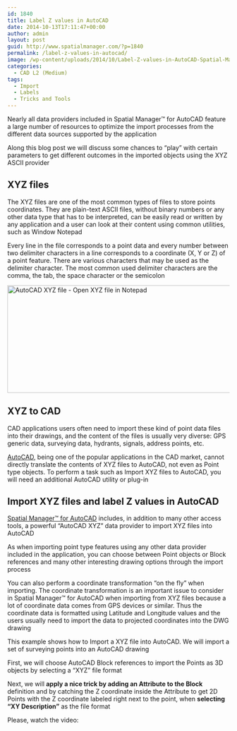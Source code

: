 ```yaml
---
id: 1840
title: Label Z values in AutoCAD
date: 2014-10-13T17:11:47+00:00
author: admin
layout: post
guid: http://www.spatialmanager.com/?p=1840
permalink: /label-z-values-in-autocad/
image: /wp-content/uploads/2014/10/Label-Z-values-in-AutoCAD-Spatial-Manager.png
categories:
  - CAD L2 (Medium)
tags:
  - Import
  - Labels
  - Tricks and Tools
---
```

<span>Nearly all</span> <span>data providers</span> included in<span> </span>Spatial <span>Manager™ for</span> <span>AutoCAD</span> feature a large number of resources to optimize the import processes from the different data sources supported by the application

<!--more-->

<span>Along this blog post we will discuss some chances to &#8220;play&#8221; with certain parameters to get different outcomes in the imported objects using the XYZ ASCII provider</span>

## XYZ files

The XYZ files are one of the most common types of files to store points coordinates. They are plain-text ASCII files, without binary numbers or any other data type that has to be interpreted, can be easily read or written by any application and a user can look at their content using common utilities, such as Window Notepad

Every line in the file corresponds to a point data and every number between two delimiter characters in a line corresponds to a coordinate (X, Y or Z) of a point feature. There are various characters that may be used as the delimiter character. The most common used delimiter characters are the comma, the tab, the space character or the semicolon

<p>
  <img src="http://www.spatialmanager.com/wp-content/uploads/2014/08/AutoCAD-XYZ-Notepad.png" alt="AutoCAD XYZ file - Open XYZ file in Notepad" width="542" height="244" srcset="http://www.spatialmanager.com/wp-content/uploads/2014/08/AutoCAD-XYZ-Notepad.png 542w, http://www.spatialmanager.com/wp-content/uploads/2014/08/AutoCAD-XYZ-Notepad-300x135.png 300w" sizes="(max-width: 542px) 100vw, 542px" />
</p>

## XYZ to CAD

CAD applications users often need to import these kind of point data files into their drawings, and the content of the files is usually very diverse: GPS generic data, surveying data, hydrants, signals, address points, etc.

<a title="AutoCAD product page" href="http://www.autodesk.com/products/autocad/overview" target="_blank" rel="nofollow">AutoCAD</a>, being one of the popular applications in the CAD market, cannot directly translate the contents of XYZ files to AutoCAD, not even as Point type objects. To perform a task such as Import XYZ files to AutoCAD, you will need an additional AutoCAD utility or plug-in

## Import XYZ files and label Z values in AutoCAD

<a title="Spatial Manager™ for AutoCAD product page" href="http://www.spatialmanager.com/spm-forautocad/" target="_blank" rel="nofollow">Spatial Manager™ for AutoCAD</a> includes, in addition to many other access tools, a powerful &#8220;AutoCAD XYZ&#8221; data provider to import XYZ files into AutoCAD

As when importing point type features using any other data provider included in the application, you can choose between Point objects or Block references and many other interesting drawing options through the import process

You can also perform a coordinate transformation &#8220;on the fly&#8221; when importing. The coordinate transformation is an important issue to consider in Spatial Manager™ for AutoCAD when importing from XYZ files because a lot of coordinate data comes from GPS devices or similar. Thus the coordinate data is formatted using Latitude and Longitude values and the users usually need to import the data to projected coordinates into the DWG drawing

This example shows how to Import a XYZ file into AutoCAD. We will import a set of surveying points into an AutoCAD drawing

First, we will choose AutoCAD Block references to import the Points as 3D objects by selecting a &#8220;XYZ&#8221; file format

Next, we will **apply a nice trick by adding an Attribute to the Block** definition and by catching the Z coordinate inside the Attribute to get 2D Points with the Z coordinate <span>labeled</span> <span>right next to the</span> <span>point, when <strong>selecting &#8220;XY Description&#8221;</strong> as the file format</span>

Please, watch the video: